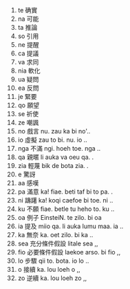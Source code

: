 1. te 确實
2. na 可能
3. ta 推論
4. so 引用
5. ne 提醒
6. ca 提議
7. va 求同
8. nia 軟化 
9. ua 疑問
10. ea 反問
11. je 緊要
12. qo 願望
13. se 祈使
14. ze 嘲諷
15. no 戲言 nu. zau ka bi no'..
16. io 虛擬 zau to bi. nu. io ..
17. nga 不滿 ngi. hoeh toe. nga ..
18. qa 親暱 li auka va oeu qa. .
19. zia 輕蔑 bik de bota zia. .
20. e 驚訝
21. aa 感嘆
22. pa 滿意 ka! fiae. beti taf bi to pa. .
23. ni 躊躇 ka! koqi caefoe bi toe. ni ..
24. ku 不願 fiae. betle tu heho to. ku ..
25. oa 例子 EinsteiN. te zilo. bi oa
26. ia 提及 miio qa. li auka lumu maa. ia ..
27. ka 無奈 ka. oet zilo. bi ka ..
28. sea 充分條件假設 litale sea ,,
29. fio 必要條件假設 laekoe arso. bi fio ,,
30. lo 步驟 qii to. bota. io lo ..
31. o 接續 ka. lou loeh o ,,
32. zo 逆續 ka. lou loeh zo ,,